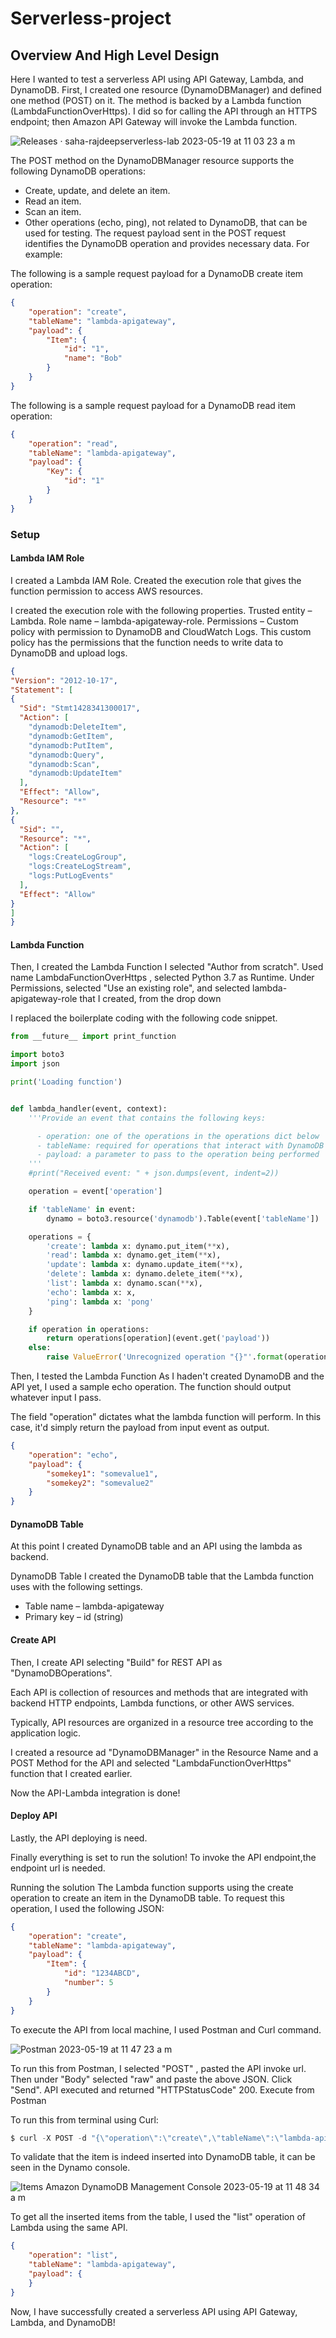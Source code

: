 # Serverless-project

## Overview And High Level Design

Here I wanted to test a serverless API using API Gateway, Lambda, and DynamoDB.
First, I created one resource (DynamoDBManager) and defined one method (POST) on it. The method is backed by a Lambda function (LambdaFunctionOverHttps). I did so for calling the API through an HTTPS endpoint; then Amazon API Gateway will invoke the Lambda function.

![Releases · saha-rajdeepserverless-lab 2023-05-19 at 11 03 23 a m](https://github.com/antoniopablo/serverless-project/assets/47349991/53e8a22f-de06-4005-b138-3656f04b6be1)

The POST method on the DynamoDBManager resource supports the following DynamoDB operations:
- Create, update, and delete an item.
- Read an item.
- Scan an item.
- Other operations (echo, ping), not related to DynamoDB, that can be used for testing.
The request payload sent in the POST request identifies the DynamoDB operation and provides necessary data. For example:

The following is a sample request payload for a DynamoDB create item operation:
```json
{
    "operation": "create",
    "tableName": "lambda-apigateway",
    "payload": {
        "Item": {
            "id": "1",
            "name": "Bob"
        }
    }
}
```
The following is a sample request payload for a DynamoDB read item operation:
```json
{
    "operation": "read",
    "tableName": "lambda-apigateway",
    "payload": {
        "Key": {
            "id": "1"
        }
    }
}
```
### Setup
#### Lambda IAM Role
I created a Lambda IAM Role. Created the execution role that gives the function permission to access AWS resources.

I created the execution role with the following properties.
Trusted entity – Lambda.
Role name – lambda-apigateway-role.
Permissions – Custom policy with permission to DynamoDB and CloudWatch Logs. This custom policy has the permissions that the function needs to write data to DynamoDB and upload logs.
```json
{
"Version": "2012-10-17",
"Statement": [
{
  "Sid": "Stmt1428341300017",
  "Action": [
    "dynamodb:DeleteItem",
    "dynamodb:GetItem",
    "dynamodb:PutItem",
    "dynamodb:Query",
    "dynamodb:Scan",
    "dynamodb:UpdateItem"
  ],
  "Effect": "Allow",
  "Resource": "*"
},
{
  "Sid": "",
  "Resource": "*",
  "Action": [
    "logs:CreateLogGroup",
    "logs:CreateLogStream",
    "logs:PutLogEvents"
  ],
  "Effect": "Allow"
}
]
}
```
#### Lambda Function
Then, I created the Lambda Function
I selected "Author from scratch". Used name LambdaFunctionOverHttps , selected Python 3.7 as Runtime. Under Permissions, selected "Use an existing role", and selected lambda-apigateway-role that I created, from the drop down


I replaced the boilerplate coding with the following code snippet.
```python
from __future__ import print_function

import boto3
import json

print('Loading function')


def lambda_handler(event, context):
    '''Provide an event that contains the following keys:

      - operation: one of the operations in the operations dict below
      - tableName: required for operations that interact with DynamoDB
      - payload: a parameter to pass to the operation being performed
    '''
    #print("Received event: " + json.dumps(event, indent=2))

    operation = event['operation']

    if 'tableName' in event:
        dynamo = boto3.resource('dynamodb').Table(event['tableName'])

    operations = {
        'create': lambda x: dynamo.put_item(**x),
        'read': lambda x: dynamo.get_item(**x),
        'update': lambda x: dynamo.update_item(**x),
        'delete': lambda x: dynamo.delete_item(**x),
        'list': lambda x: dynamo.scan(**x),
        'echo': lambda x: x,
        'ping': lambda x: 'pong'
    }

    if operation in operations:
        return operations[operation](event.get('payload'))
    else:
        raise ValueError('Unrecognized operation "{}"'.format(operation))
```
Then, I tested the Lambda Function
As I haden't created DynamoDB and the API yet, I used a sample echo operation. The function should output whatever input I pass.

The field "operation" dictates what the lambda function will perform. In this case, it'd simply return the payload from input event as output.
```json
{
    "operation": "echo",
    "payload": {
        "somekey1": "somevalue1",
        "somekey2": "somevalue2"
    }
}
```
#### DynamoDB Table
At this point I created DynamoDB table and an API using the lambda as backend.

DynamoDB Table
I created the DynamoDB table that the Lambda function uses with the following settings.
- Table name – lambda-apigateway
- Primary key – id (string)
#### Create API
Then, I create API selecting "Build" for REST API as "DynamoDBOperations".

Each API is collection of resources and methods that are integrated with backend HTTP endpoints, Lambda functions, or other AWS services. 

Typically, API resources are organized in a resource tree according to the application logic.

I created a resource ad "DynamoDBManager" in the Resource Name and a POST Method for the API and selected "LambdaFunctionOverHttps" function that I created earlier. 

Now the API-Lambda integration is done!
#### Deploy API
Lastly, the API deploying is need.

Finally everything is set to run the solution! To invoke the API endpoint,the endpoint url is needed. 

Running the solution
The Lambda function supports using the create operation to create an item in the DynamoDB table. To request this operation, I used the following JSON:
```json
{
    "operation": "create",
    "tableName": "lambda-apigateway",
    "payload": {
        "Item": {
            "id": "1234ABCD",
            "number": 5
        }
    }
}
```
To execute the API from local machine, I used Postman and Curl command.

![Postman 2023-05-19 at 11 47 23 a m](https://github.com/antoniopablo/serverless-project/assets/47349991/312060da-031d-4e2c-8636-da750b326c5f)


To run this from Postman, I selected "POST" , pasted the API invoke url. Then under "Body" selected "raw" and paste the above JSON. Click "Send". API executed and returned "HTTPStatusCode" 200.
Execute from Postman

To run this from terminal using Curl:
```python
$ curl -X POST -d "{\"operation\":\"create\",\"tableName\":\"lambda-apigateway\",\"payload\":{\"Item\":{\"id\":\"1\",\"name\":\"Bob\"}}}" https://$API.execute-api.$REGION.amazonaws.com/prod/DynamoDBManager
```
To validate that the item is indeed inserted into DynamoDB table, it can be seen in the Dynamo console.

![Items Amazon DynamoDB Management Console 2023-05-19 at 11 48 34 a m](https://github.com/antoniopablo/serverless-project/assets/47349991/8e8e8dbd-3804-4676-b2bd-addf6e2170f0)

To get all the inserted items from the table, I used the "list" operation of Lambda using the same API.
```json
{
    "operation": "list",
    "tableName": "lambda-apigateway",
    "payload": {
    }
}
```

Now, I have successfully created a serverless API using API Gateway, Lambda, and DynamoDB!
